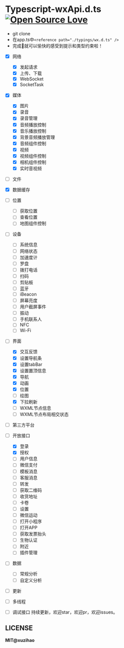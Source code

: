 # Typescript-wxApi.d.ts	[![Open Source Love](https://badges.frapsoft.com/os/v3/open-source.png?v=102)](https://github.com/ellerbrock/open-source-badge/)

* git clone
* 在app.ts中`<reference path="./typings/wx.d.ts" />`
* 完成🦉就可以愉快的感受到提示和类型约束啦！




* [x] 网络

    * [x] 发起请求
    * [x] 上传、下载
    * [x] WebSocket
    * [x] SocketTask

* [x] 媒体

  	* [x] 图片
  	* [x] 录音
  	* [x] 录音管理
  	* [x] 音频播放控制
  	* [x] 音乐播放控制
  	* [x] 背景音频播放管理
  	* [x] 音频组件控制
  	* [x] 视频
  	* [x] 视频组件控制
  	* [x] 相机组件控制
	* [x] 实时音视频
* [ ] 文件
* [x] 数据缓存
* [ ] 位置
    * [ ] 获取位置
    * [ ] 查看位置
    * [ ] 地图组件控制
* [ ] 设备
    * [ ] 系统信息
    * [ ] 网络状态
    * [ ] 加速度计
    * [ ] 罗盘
    * [ ] 拨打电话
    * [ ] 扫码
    * [ ] 剪贴板
    * [ ] 蓝牙
    * [ ] iBeacon
    * [ ] 屏幕亮度
    * [ ] 用户截屏事件
    * [ ] 振动
    * [ ] 手机联系人
    * [ ] NFC
    * [ ] Wi-Fi
* [ ] 界面
    * [x] 交互反馈
    * [x] 设置导航条
    * [x] 设置tabBar
    * [x] 设置置顶信息
    * [x] 导航
    * [x] 动画
    * [x] 位置
    * [ ] 绘图
    * [x] 下拉刷新
    * [ ] WXML节点信息
    * [ ] WXML节点布局相交状态
* [ ] 第三方平台
* [ ] 开放接口
    * [x] 登录
    * [x] 授权
    * [ ] 用户信息
    * [ ] 微信支付
    * [ ] 模板消息
    * [ ] 客服消息
    * [ ] 转发
    * [ ] 获取二维码
    * [ ] 收货地址
    * [ ] 卡卷
    * [ ] 设置
    * [ ] 微信运动
    * [ ] 打开小程序
    * [ ] 打开APP
    * [ ] 获取发票抬头
    * [ ] 生物认证
    * [ ] 附近
    * [ ] 插件管理
* [ ] 数据
    * [ ] 常规分析
    * [ ] 自定义分析
* [ ] 更新
* [ ] 多线程
* [ ] 调试接口
持续更新，欢迎star，欢迎pr，欢迎issues。

## LICENSE

**MIT@xuzihao**
